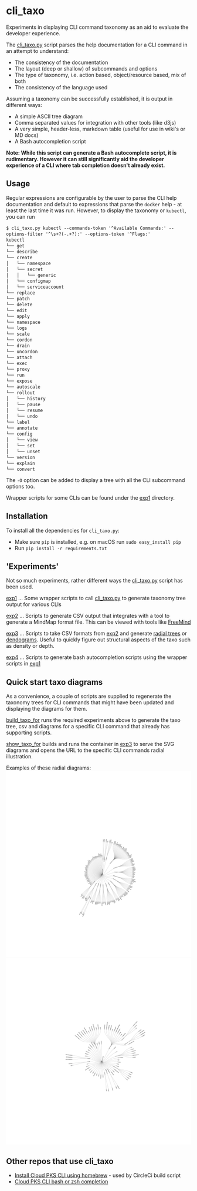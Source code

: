 # cli_taxo
Experiments in displaying CLI command taxonomy as an aid to evaluate the developer experience.

The [cli_taxo.py](cli_taxo.py) script parses the help documentation for a CLI command in an attempt to understand:
* The consistency of the documentation
* The layout (deep or shallow) of subcommands and options
* The type of taxonomy, i.e. action based, object/resource based, mix of both
* The consistency of the language used

Assuming a taxonomy can be successfully established, it is output in different ways:
* A simple ASCII tree diagram
* Comma separated values for integration with other tools (like d3js)
* A very simple, header-less, markdown table (useful for use in wiki's or MD docs)
* A Bash autocompletion script

**Note: While this script can generate a Bash autocomplete script, it is rudimentary. However it can still significantly aid the developer experience of a CLI where tab completion doesn't already exist.**

## Usage
Regular expressions are configurable by the user to parse the CLI help documentation and default to expressions that parse the `docker` help - at least the last time it was run. However, to display the taxonomy or `kubectl`, you can run
```
$ cli_taxo.py kubectl --commands-token '^Available Commands:' --options-filter '^\s+?(-.+?):' --options-token '^Flags:'
kubectl
└── get
└── describe
└── create
│   └── namespace
│   └── secret
│   │   └── generic
│   └── configmap
│   └── serviceaccount
└── replace
└── patch
└── delete
└── edit
└── apply
└── namespace
└── logs
└── scale
└── cordon
└── drain
└── uncordon
└── attach
└── exec
└── proxy
└── run
└── expose
└── autoscale
└── rollout
│   └── history
│   └── pause
│   └── resume
│   └── undo
└── label
└── annotate
└── config
│   └── view
│   └── set
│   └── unset
└── version
└── explain
└── convert
```
The `-O` option can be added to display a tree with all the CLI subcommand options too.

Wrapper scripts for some CLIs can be found under the [exp1](exp1) directory.

## Installation
To install all the dependencies for `cli_taxo.py`:
* Make sure `pip` is installed, e.g. on macOS run `sudo easy_install pip`
* Run `pip install -r requirements.txt`

## 'Experiments'
Not so much experiments, rather different ways the [cli_taxo.py](cli_taxo.py) script has been used.

[exp1](exp1) ... Some wrapper scripts to call [cli_taxo.py](cli_taxo.py) to generate taxonomy tree output for various CLIs

[exp2](exp2) ... Scripts to generate CSV output that integrates with a tool to generate a MindMap format file. This can be viewed with tools like [FreeMind](http://freemind.sourceforge.net/wiki/index.php/Main_Page)

[exp3](exp3) ... Scripts to take CSV formats from [exp2](exp2) and generate [radial trees](https://bl.ocks.org/mbostock/4063550) or [dendograms](https://bl.ocks.org/mbostock/4063570). Useful to quickly figure out structural aspects of the taxo such as density or depth.

[exp4](exp4) ... Scripts to generate bash autocompletion scripts using the wrapper scripts in [exp1](exp1)

## Quick start taxo diagrams
As a convenience, a couple of scripts are supplied to regenerate the taxonomy trees for CLI commands that might have been updated and displaying the diagrams for them.

[build_taxo_for](build_taxo_for) runs the required experiments above to generate the taxo tree, csv and diagrams for a specific CLI command that already has supporting scripts.

[show_taxo_for](show_taxo_for) builds and runs the container in [exp3](exp3) to serve the SVG diagrams and opens the URL to the specific CLI commands radial illustration.

Examples of these radial diagrams:
![docker radial diagram](images/docker_taxo_radial.png)
![kubectl radial diagram](images/kubectl_taxo_radial.png)

## Other repos that use cli_taxo
* [Install Cloud PKS CLI using homebrew](https://github.com/ali5ter/homebrew-vke-cli) - used by CircleCi build script
* [Cloud PKS CLI bash or zsh completion](https://github.com/ali5ter/vke-completion)